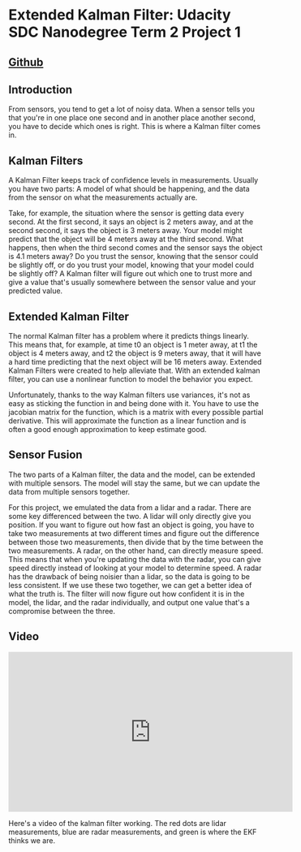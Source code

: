 # Extended Kalman Filter: Udacity SDC Nanodegree Term 2 Project 1
## [Github](https://github.com/jaredjxyz/CarND-Extended-Kalman-Filter)

## Introduction

From sensors, you tend to get a lot of noisy data. When a sensor tells you that you're in one place one second and in another place another second, you have to decide which ones is right. This is where a Kalman filter comes in.

## Kalman Filters

A Kalman Filter keeps track of confidence levels in measurements. Usually you have two parts: A model of what should be happening, and the data from the sensor on what the measurements actually are.

Take, for example, the situation where the sensor is getting data every second. At the first second, it says an object is 2 meters away, and at the second second, it says the object is 3 meters away. Your model might predict that the object will be 4 meters away at the third second. What happens, then when the third second comes and the sensor says the object is 4.1 meters away? Do you trust the sensor, knowing that the sensor could be slightly off, or do you trust your model, knowing that your model could be slightly off? A Kalman filter will figure out which one to trust more and give a value that's usually somewhere between the sensor value and your predicted value.

## Extended Kalman Filter

The normal Kalman filter has a problem where it predicts things linearly. This means that, for example, at time t0 an object is 1 meter away, at t1 the object is 4 meters away, and t2 the object is 9 meters away, that it will have a hard time predicting that the next object will be 16 meters away. Extended Kalman Filters were created to help alleviate that. With an extended kalman filter, you can use a nonlinear function to model the behavior you expect.

Unfortunately, thanks to the way Kalman filters use variances, it's not as easy as sticking the function in and being done with it. You have to use the jacobian matrix for the function, which is a matrix with every possible partial derivative. This will approximate the function as a linear function and is often a good enough approximation to keep estimate good.

## Sensor Fusion

The two parts of a Kalman filter, the data and the model, can be extended with multiple sensors. The model will stay the same, but we can update the data from multiple sensors together.

For this project, we emulated the data from a lidar and a radar. There are some key differenced between the two. A lidar will only directly give you position. If you want to figure out how fast an object is going, you have to take two measurements at two different times and figure out the difference between those two measurements, then divide that by the time between the two measurements. A radar, on the other hand, can directly measure speed. This means that when you're updating the data with the radar, you can give speed directly instead of looking at your model to determine speed. A radar has the drawback of being noisier than a lidar, so the data is going to be less consistent. If we use these two together, we can get a better idea of what the truth is. The filter will now figure out how confident it is in the model, the lidar, and the radar individually, and output one value that's a compromise between the three.

## Video

<iframe width="560" height="315" src="https://www.youtube.com/embed/mJoeym6BnqU" frameborder="0" gesture="media" allow="encrypted-media" allowfullscreen></iframe>

Here's a video of the kalman filter working. The red dots are lidar measurements, blue are radar measurements, and green is where the EKF thinks we are.
